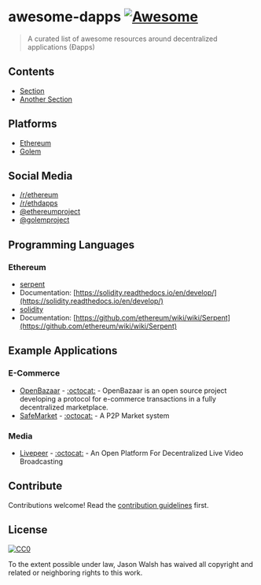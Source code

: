 # awesome-dapps [![Awesome](https://cdn.rawgit.com/sindresorhus/awesome/d7305f38d29fed78fa85652e3a63e154dd8e8829/media/badge.svg?style=flat-square)](https://github.com/sindresorhus/awesome)

> A curated list of awesome resources around decentralized applications (Ðapps)

## Contents

- [Section](#section)
- [Another Section](#another-section)

## Platforms

- [Ethereum](https://ethereum.org/)
- [Golem](https://golem.network/)

## Social Media

- [/r/ethereum](https://www.reddit.com/r/ethereum/)
- [/r/ethdapps](https://www.reddit.com/r/ethdapps/)
- [@ethereumproject](https://twitter.com/ethereumproject)
- [@golemproject](https://twitter.com/golemproject)

## Programming Languages

### Ethereum

- [serpent](https://github.com/ethereum/serpent)
 - Documentation: [https://solidity.readthedocs.io/en/develop/](https://solidity.readthedocs.io/en/develop/)
- [solidity](https://github.com/ethereum/solidity)
 - Documentation: [https://github.com/ethereum/wiki/wiki/Serpent](https://github.com/ethereum/wiki/wiki/Serpent)

## Example Applications

### E-Commerce

- [OpenBazaar](https://www.google.com/search?q=open+bazaar&oq=open+ba&aqs=chrome.0.69i59j69i61j69i57j0l3.2003j0j7&sourceid=chrome&ie=UTF-8) - [:octocat:](https://github.com/openbazaar) - OpenBazaar is an open source project developing a protocol for e-commerce transactions in a fully decentralized marketplace.
- [SafeMarket](https://safemarket.github.io/) - [:octocat:](https://github.com/SafeMarket) - A P2P Market system

### Media

- [Livepeer](https://livepeer.org/) - [:octocat:](https://github.com/livepeer) - An Open Platform For Decentralized Live Video Broadcasting

## Contribute

Contributions welcome! Read the [contribution guidelines](contributing.md) first.

## License

[![CC0](http://mirrors.creativecommons.org/presskit/buttons/88x31/svg/cc-zero.svg)](http://creativecommons.org/publicdomain/zero/1.0)

To the extent possible under law, Jason Walsh has waived all copyright and
related or neighboring rights to this work.
